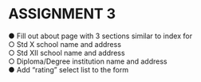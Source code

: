 # ASSIGNMENT 3
● Fill out about page with 3 sections similar to index for <br>
○ Std X school name and address <br>
○ Std XII school name and address <br>
○ Diploma/Degree institution name and address <br>
● Add “rating” select list to the form <br>


